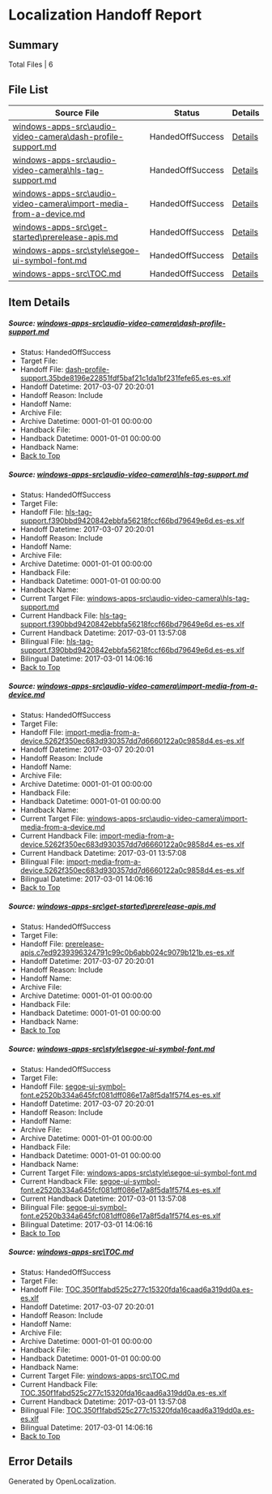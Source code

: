 # <a name='report-top'></a> Localization Handoff Report

## Summary
 Total Files | 6

## File List
 Source File | Status | Details 
 ----------- | ------ | ------- 
 [windows-apps-src\audio-video-camera\dash-profile-support.md](https://cpubwin.visualstudio.com/windows-uwp/_git/windows-uwp/commit/a2112fed89ca3908636ba29d07fe4b9ddb8a50cd?path=windows-apps-src%2Faudio-video-camera%2Fdash-profile-support.md&_a=contents) | HandedOffSuccess | [Details](#9ca8f2d1783a73ae38fed1d3ee1e58b809ddd2aa691)
 [windows-apps-src\audio-video-camera\hls-tag-support.md](https://cpubwin.visualstudio.com/windows-uwp/_git/windows-uwp/commit/a2112fed89ca3908636ba29d07fe4b9ddb8a50cd?path=windows-apps-src%2Faudio-video-camera%2Fhls-tag-support.md&_a=contents) | HandedOffSuccess | [Details](#7bf47b166dfd05b906b37deded909d5a3b26ac6e698)
 [windows-apps-src\audio-video-camera\import-media-from-a-device.md](https://cpubwin.visualstudio.com/windows-uwp/_git/windows-uwp/commit/a2112fed89ca3908636ba29d07fe4b9ddb8a50cd?path=windows-apps-src%2Faudio-video-camera%2Fimport-media-from-a-device.md&_a=contents) | HandedOffSuccess | [Details](#588367c1e4c1676641d57bbd33df6bdaf0c854da704)
 [windows-apps-src\get-started\prerelease-apis.md](https://cpubwin.visualstudio.com/windows-uwp/_git/windows-uwp/commit/a2112fed89ca3908636ba29d07fe4b9ddb8a50cd?path=windows-apps-src%2Fget-started%2Fprerelease-apis.md&_a=contents) | HandedOffSuccess | [Details](#ede7e8d5e9cce39850edbdb70a715d76c78f0c013103)
 [windows-apps-src\style\segoe-ui-symbol-font.md](https://cpubwin.visualstudio.com/windows-uwp/_git/windows-uwp/commit/a2112fed89ca3908636ba29d07fe4b9ddb8a50cd?path=windows-apps-src%2Fstyle%2Fsegoe-ui-symbol-font.md&_a=contents) | HandedOffSuccess | [Details](#669a59227e06a976ee567eeea7717787727a51ff7815)
 [windows-apps-src\TOC.md](https://cpubwin.visualstudio.com/windows-uwp/_git/windows-uwp/commit/a2112fed89ca3908636ba29d07fe4b9ddb8a50cd?path=windows-apps-src%2FTOC.md&_a=contents) | HandedOffSuccess | [Details](#0754dbe256aa5906626e9a97f130d658aa19d06c7846)

## Item Details
##### <a name='9ca8f2d1783a73ae38fed1d3ee1e58b809ddd2aa691'></a> Source: [windows-apps-src\audio-video-camera\dash-profile-support.md](https://cpubwin.visualstudio.com/windows-uwp/_git/windows-uwp/commit/a2112fed89ca3908636ba29d07fe4b9ddb8a50cd?path=windows-apps-src%2Faudio-video-camera%2Fdash-profile-support.md&_a=contents)
* Status: HandedOffSuccess
* Target File: 
* Handoff File: [dash-profile-support.35bde8196e22851fdf5baf21c1da1bf231fefe65.es-es.xlf](https://cpubwin.visualstudio.com/windows-uwp/_git/WDCLib.handoff/commit/d3e4facf8c1bf105d55711b7895eca97f6c3af73?path=ol-handoff%2Fcpubwin%2Fwindows-uwp.es-es%2Fmaster%2Fdash-profile-support.35bde8196e22851fdf5baf21c1da1bf231fefe65.es-es.xlf&_a=contents)
* Handoff Datetime: 2017-03-07 20:20:01
* Handoff Reason: Include
* Handoff Name: 
* Archive File: 
* Archive Datetime: 0001-01-01 00:00:00
* Handback File: 
* Handback Datetime: 0001-01-01 00:00:00
* Handback Name: 
* [Back to Top](#report-top)

##### <a name='7bf47b166dfd05b906b37deded909d5a3b26ac6e698'></a> Source: [windows-apps-src\audio-video-camera\hls-tag-support.md](https://cpubwin.visualstudio.com/windows-uwp/_git/windows-uwp/commit/a2112fed89ca3908636ba29d07fe4b9ddb8a50cd?path=windows-apps-src%2Faudio-video-camera%2Fhls-tag-support.md&_a=contents)
* Status: HandedOffSuccess
* Target File: 
* Handoff File: [hls-tag-support.f390bbd9420842ebbfa56218fccf66bd79649e6d.es-es.xlf](https://cpubwin.visualstudio.com/windows-uwp/_git/WDCLib.handoff/commit/d3e4facf8c1bf105d55711b7895eca97f6c3af73?path=ol-handoff%2Fcpubwin%2Fwindows-uwp.es-es%2Fmaster%2Fhls-tag-support.f390bbd9420842ebbfa56218fccf66bd79649e6d.es-es.xlf&_a=contents)
* Handoff Datetime: 2017-03-07 20:20:01
* Handoff Reason: Include
* Handoff Name: 
* Archive File: 
* Archive Datetime: 0001-01-01 00:00:00
* Handback File: 
* Handback Datetime: 0001-01-01 00:00:00
* Handback Name: 
* Current Target File: [windows-apps-src\audio-video-camera\hls-tag-support.md](https://cpubwin.visualstudio.com/windows-uwp/_git/windows-uwp.es-es/commit/46e2fa25fed70b8e4babe20bdd1ed7734b3cdd4d?path=windows-apps-src%2Faudio-video-camera%2Fhls-tag-support.md&_a=contents)
* Current Handback File: [hls-tag-support.f390bbd9420842ebbfa56218fccf66bd79649e6d.es-es.xlf](https://cpubwin.visualstudio.com/windows-uwp/_git/WDCLib.handback/commit/e7927e830d8205134fe2d13b63256ee9025999ee?path=ol-handback%2Fcpubwin%2Fwindows-uwp.es-es%2Fmaster%2Fhls-tag-support.f390bbd9420842ebbfa56218fccf66bd79649e6d.es-es.xlf&_a=contents)
* Current Handback Datetime: 2017-03-01 13:57:08
* Bilingual File: [hls-tag-support.f390bbd9420842ebbfa56218fccf66bd79649e6d.es-es.xlf](https://cpubwin.visualstudio.com/windows-uwp/_git/WDCLib.handback/commit/e7927e830d8205134fe2d13b63256ee9025999ee?path=ol-handback%2Fcpubwin%2Fwindows-uwp.es-es%2Fmaster%2Fhls-tag-support.f390bbd9420842ebbfa56218fccf66bd79649e6d.es-es.xlf&_a=contents)
* Bilingual Datetime: 2017-03-01 14:06:16
* [Back to Top](#report-top)

##### <a name='588367c1e4c1676641d57bbd33df6bdaf0c854da704'></a> Source: [windows-apps-src\audio-video-camera\import-media-from-a-device.md](https://cpubwin.visualstudio.com/windows-uwp/_git/windows-uwp/commit/a2112fed89ca3908636ba29d07fe4b9ddb8a50cd?path=windows-apps-src%2Faudio-video-camera%2Fimport-media-from-a-device.md&_a=contents)
* Status: HandedOffSuccess
* Target File: 
* Handoff File: [import-media-from-a-device.5262f350ec683d930357dd7d6660122a0c9858d4.es-es.xlf](https://cpubwin.visualstudio.com/windows-uwp/_git/WDCLib.handoff/commit/d3e4facf8c1bf105d55711b7895eca97f6c3af73?path=ol-handoff%2Fcpubwin%2Fwindows-uwp.es-es%2Fmaster%2Fimport-media-from-a-device.5262f350ec683d930357dd7d6660122a0c9858d4.es-es.xlf&_a=contents)
* Handoff Datetime: 2017-03-07 20:20:01
* Handoff Reason: Include
* Handoff Name: 
* Archive File: 
* Archive Datetime: 0001-01-01 00:00:00
* Handback File: 
* Handback Datetime: 0001-01-01 00:00:00
* Handback Name: 
* Current Target File: [windows-apps-src\audio-video-camera\import-media-from-a-device.md](https://cpubwin.visualstudio.com/windows-uwp/_git/windows-uwp.es-es/commit/46e2fa25fed70b8e4babe20bdd1ed7734b3cdd4d?path=windows-apps-src%2Faudio-video-camera%2Fimport-media-from-a-device.md&_a=contents)
* Current Handback File: [import-media-from-a-device.5262f350ec683d930357dd7d6660122a0c9858d4.es-es.xlf](https://cpubwin.visualstudio.com/windows-uwp/_git/WDCLib.handback/commit/e7927e830d8205134fe2d13b63256ee9025999ee?path=ol-handback%2Fcpubwin%2Fwindows-uwp.es-es%2Fmaster%2Fimport-media-from-a-device.5262f350ec683d930357dd7d6660122a0c9858d4.es-es.xlf&_a=contents)
* Current Handback Datetime: 2017-03-01 13:57:08
* Bilingual File: [import-media-from-a-device.5262f350ec683d930357dd7d6660122a0c9858d4.es-es.xlf](https://cpubwin.visualstudio.com/windows-uwp/_git/WDCLib.handback/commit/e7927e830d8205134fe2d13b63256ee9025999ee?path=ol-handback%2Fcpubwin%2Fwindows-uwp.es-es%2Fmaster%2Fimport-media-from-a-device.5262f350ec683d930357dd7d6660122a0c9858d4.es-es.xlf&_a=contents)
* Bilingual Datetime: 2017-03-01 14:06:16
* [Back to Top](#report-top)

##### <a name='ede7e8d5e9cce39850edbdb70a715d76c78f0c013103'></a> Source: [windows-apps-src\get-started\prerelease-apis.md](https://cpubwin.visualstudio.com/windows-uwp/_git/windows-uwp/commit/a2112fed89ca3908636ba29d07fe4b9ddb8a50cd?path=windows-apps-src%2Fget-started%2Fprerelease-apis.md&_a=contents)
* Status: HandedOffSuccess
* Target File: 
* Handoff File: [prerelease-apis.c7ed9239396324791c99c0b6abb024c9079b121b.es-es.xlf](https://cpubwin.visualstudio.com/windows-uwp/_git/WDCLib.handoff/commit/d3e4facf8c1bf105d55711b7895eca97f6c3af73?path=ol-handoff%2Fcpubwin%2Fwindows-uwp.es-es%2Fmaster%2Fprerelease-apis.c7ed9239396324791c99c0b6abb024c9079b121b.es-es.xlf&_a=contents)
* Handoff Datetime: 2017-03-07 20:20:01
* Handoff Reason: Include
* Handoff Name: 
* Archive File: 
* Archive Datetime: 0001-01-01 00:00:00
* Handback File: 
* Handback Datetime: 0001-01-01 00:00:00
* Handback Name: 
* [Back to Top](#report-top)

##### <a name='669a59227e06a976ee567eeea7717787727a51ff7815'></a> Source: [windows-apps-src\style\segoe-ui-symbol-font.md](https://cpubwin.visualstudio.com/windows-uwp/_git/windows-uwp/commit/a2112fed89ca3908636ba29d07fe4b9ddb8a50cd?path=windows-apps-src%2Fstyle%2Fsegoe-ui-symbol-font.md&_a=contents)
* Status: HandedOffSuccess
* Target File: 
* Handoff File: [segoe-ui-symbol-font.e2520b334a645fcf081dff086e17a8f5da1f57f4.es-es.xlf](https://cpubwin.visualstudio.com/windows-uwp/_git/WDCLib.handoff/commit/d3e4facf8c1bf105d55711b7895eca97f6c3af73?path=ol-handoff%2Fcpubwin%2Fwindows-uwp.es-es%2Fmaster%2Fsegoe-ui-symbol-font.e2520b334a645fcf081dff086e17a8f5da1f57f4.es-es.xlf&_a=contents)
* Handoff Datetime: 2017-03-07 20:20:01
* Handoff Reason: Include
* Handoff Name: 
* Archive File: 
* Archive Datetime: 0001-01-01 00:00:00
* Handback File: 
* Handback Datetime: 0001-01-01 00:00:00
* Handback Name: 
* Current Target File: [windows-apps-src\style\segoe-ui-symbol-font.md](https://cpubwin.visualstudio.com/windows-uwp/_git/windows-uwp.es-es/commit/46e2fa25fed70b8e4babe20bdd1ed7734b3cdd4d?path=windows-apps-src%2Fstyle%2Fsegoe-ui-symbol-font.md&_a=contents)
* Current Handback File: [segoe-ui-symbol-font.e2520b334a645fcf081dff086e17a8f5da1f57f4.es-es.xlf](https://cpubwin.visualstudio.com/windows-uwp/_git/WDCLib.handback/commit/e7927e830d8205134fe2d13b63256ee9025999ee?path=ol-handback%2Fcpubwin%2Fwindows-uwp.es-es%2Fmaster%2Fsegoe-ui-symbol-font.e2520b334a645fcf081dff086e17a8f5da1f57f4.es-es.xlf&_a=contents)
* Current Handback Datetime: 2017-03-01 13:57:08
* Bilingual File: [segoe-ui-symbol-font.e2520b334a645fcf081dff086e17a8f5da1f57f4.es-es.xlf](https://cpubwin.visualstudio.com/windows-uwp/_git/WDCLib.handback/commit/e7927e830d8205134fe2d13b63256ee9025999ee?path=ol-handback%2Fcpubwin%2Fwindows-uwp.es-es%2Fmaster%2Fsegoe-ui-symbol-font.e2520b334a645fcf081dff086e17a8f5da1f57f4.es-es.xlf&_a=contents)
* Bilingual Datetime: 2017-03-01 14:06:16
* [Back to Top](#report-top)

##### <a name='0754dbe256aa5906626e9a97f130d658aa19d06c7846'></a> Source: [windows-apps-src\TOC.md](https://cpubwin.visualstudio.com/windows-uwp/_git/windows-uwp/commit/a2112fed89ca3908636ba29d07fe4b9ddb8a50cd?path=windows-apps-src%2FTOC.md&_a=contents)
* Status: HandedOffSuccess
* Target File: 
* Handoff File: [TOC.350f1fabd525c277c15320fda16caad6a319dd0a.es-es.xlf](https://cpubwin.visualstudio.com/windows-uwp/_git/WDCLib.handoff/commit/d3e4facf8c1bf105d55711b7895eca97f6c3af73?path=ol-handoff%2Fcpubwin%2Fwindows-uwp.es-es%2Fmaster%2FTOC.350f1fabd525c277c15320fda16caad6a319dd0a.es-es.xlf&_a=contents)
* Handoff Datetime: 2017-03-07 20:20:01
* Handoff Reason: Include
* Handoff Name: 
* Archive File: 
* Archive Datetime: 0001-01-01 00:00:00
* Handback File: 
* Handback Datetime: 0001-01-01 00:00:00
* Handback Name: 
* Current Target File: [windows-apps-src\TOC.md](https://cpubwin.visualstudio.com/windows-uwp/_git/windows-uwp.es-es/commit/46e2fa25fed70b8e4babe20bdd1ed7734b3cdd4d?path=windows-apps-src%2FTOC.md&_a=contents)
* Current Handback File: [TOC.350f1fabd525c277c15320fda16caad6a319dd0a.es-es.xlf](https://cpubwin.visualstudio.com/windows-uwp/_git/WDCLib.handback/commit/e7927e830d8205134fe2d13b63256ee9025999ee?path=ol-handback%2Fcpubwin%2Fwindows-uwp.es-es%2Fmaster%2FTOC.350f1fabd525c277c15320fda16caad6a319dd0a.es-es.xlf&_a=contents)
* Current Handback Datetime: 2017-03-01 13:57:08
* Bilingual File: [TOC.350f1fabd525c277c15320fda16caad6a319dd0a.es-es.xlf](https://cpubwin.visualstudio.com/windows-uwp/_git/WDCLib.handback/commit/e7927e830d8205134fe2d13b63256ee9025999ee?path=ol-handback%2Fcpubwin%2Fwindows-uwp.es-es%2Fmaster%2FTOC.350f1fabd525c277c15320fda16caad6a319dd0a.es-es.xlf&_a=contents)
* Bilingual Datetime: 2017-03-01 14:06:16
* [Back to Top](#report-top)


## Error Details

Generated by OpenLocalization.
